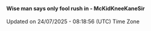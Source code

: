 #### Wise man says only fool rush in - McKidKneeKaneSir
Updated on 24/07/2025 - 08:18:56 (UTC) Time Zone
